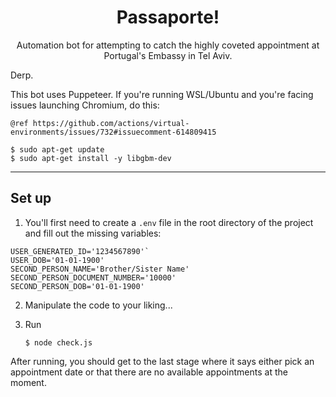 <div align="center">
    <h1>Passaporte!</h1>
Automation bot for attempting to catch the highly coveted appointment at Portugal's Embassy in Tel Aviv.
</div>

Derp.

This bot uses Puppeteer. If you're running WSL/Ubuntu and you're facing issues launching Chromium, do this:

```
@ref https://github.com/actions/virtual-environments/issues/732#issuecomment-614809415

$ sudo apt-get update
$ sudo apt-get install -y libgbm-dev
```

---

## Set up

1. You'll first need to create a `.env` file in the root directory of the project and fill out the missing variables:

```
USER_GENERATED_ID='1234567890'`
USER_DOB='01-01-1900'
SECOND_PERSON_NAME='Brother/Sister Name'
SECOND_PERSON_DOCUMENT_NUMBER='10000'
SECOND_PERSON_DOB='01-01-1900'
```

2. Manipulate the code to your liking...

3. Run

   `$ node check.js`

After running, you should get to the last stage where it says either pick an appointment date or that there are no available appointments at the moment.

